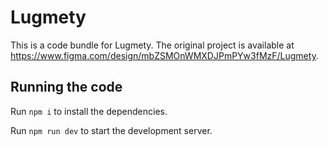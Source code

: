 
  # Lugmety

  This is a code bundle for Lugmety. The original project is available at https://www.figma.com/design/mbZSMOnWMXDJPmPYw3fMzF/Lugmety.

  ## Running the code

  Run `npm i` to install the dependencies.

  Run `npm run dev` to start the development server.
  